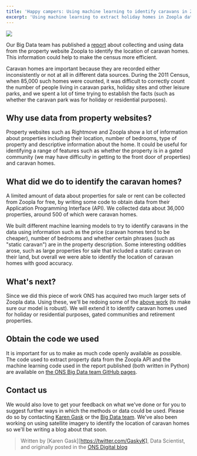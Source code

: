 ```yaml
---
title: 'Happy campers: Using machine learning to identify caravans in Zoopla data'
excerpt: 'Using machine learning to extract holiday homes in Zoopla data'
---
```



![][1]

Our Big Data team has published a [report][2] about collecting and using data from the property website Zoopla to identify the location of caravan homes. This information could help to make the census more efficient.

Caravan homes are important because they are recorded either inconsistently or not at all in different data sources. During the 2011 Census, when 85,000 such homes were counted, it was difficult to correctly count the number of people living in caravan parks, holiday sites and other leisure parks, and we spent a lot of time trying to establish the facts (such as whether the caravan park was for holiday or residential purposes).

## **Why use data from property websites?**

Property websites such as Rightmove and Zoopla show a lot of information about properties including their location, number of bedrooms, type of property and descriptive information about the home. It could be useful for identifying a range of features such as whether the property is in a gated community (we may have difficulty in getting to the front door of properties) and caravan homes.

## **What did we do to identify the caravan homes?**

A limited amount of data about properties for sale or rent can be collected from Zoopla for free, by writing some code to obtain data from their Application Programming Interface (API). We collected data about 36,000 properties, around 500 of which were caravan homes.

We built different machine learning models to try to identify caravans in the data using information such as the price (caravan homes tend to be cheaper), number of bedrooms and whether certain phrases (such as "static caravan") are in the property description. Some interesting oddities arose, such as large properties for sale that included a static caravan on their land, but overall we were able to identify the location of caravan homes with good accuracy.

## **What's next?**

Since we did this piece of work ONS has acquired two much larger sets of Zoopla data. Using these, we'll be redoing some of the [above work][2] (to make sure our model is robust). We will extend it to identify caravan homes used for holiday or residential purposes, gated communities and retirement properties.

## **Obtain the code we used**

It is important for us to make as much code openly available as possible. The code used to extract property data from the Zoopla API and the machine learning code used in the report published (both written in Python) are available on [the ONS Big Data team GitHub pages][3].

## **Contact us**

We would also love to get your feedback on what we've done or for you to suggest further ways in which the methods or data could be used. Please do so by contacting [Karen Gask][4] or the [Big Data team][5]. We've also been working on using satellite imagery to identify the location of caravan homes so we'll be writing a blog about that soon.

> Written by [Karen Gask][https://twitter.com/GaskyK], Data Scientist, and originally posted in the [ONS Digital blog](https://digitalblog.ons.gov.uk/2017/06/21/happy-campers-using-machine-learning-to-identify-caravans-in-zoopla-data/)

[1]: https://digitalblog.ons.gov.uk/wp-content/uploads/sites/9/2017/06/80a4240c.png
[2]: https://www.ons.gov.uk/methodology/methodologicalpublications/generalmethodology/onsworkingpaperseries/onsmethodologyworkingpaperseriesno11identifyingcaravanhomesinzoopladatajune2017
[3]: https://github.com/ONSBigData/housing-websites
[4]: mailto:karen.gask%40ons.gov.uk
[5]: mailto:ons.big.data.project%40ons.gov.uk

